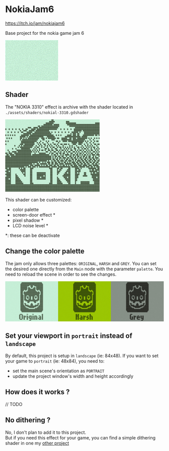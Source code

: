 # NokiaJam6

https://itch.io/jam/nokiajam6

Base project for the nokia game jam 6

![Nokia's startup](./assets/doc/nokia-startup.gif)

## Shader

The "NOKIA 3310" effect is archive with the shader located in `./assets/shaders/nokial-3310.gdshader`

![the shader in action](./assets/doc/shader-main.png)

This shader can be customized:
- color palette
- screen-door effect *
- pixel shadow *
- LCD noise level *

*: these can be deactivate

## Change the color palette

The jam only allows three palettes: `ORIGINAL`, `HARSH` and `GREY`. You can set the desired one directly from the `Main` node with the parameter `palette`. You need to reload the scene in order to see the changes.

![all the palettes](./assets/doc/color-palettes.png)

## Set your viewport in `portrait` instead of `landscape`

By default, this project is setup in `landscape` (ie: 84x48). If you want to set your game to `portrait` (ie: 48x84), you need to:
- set the main scene's orientation as `PORTRAIT`
- update the project window's width and height accordingly

## How does it works ?

// TODO

## No dithering ?

No, I don't plan to add it to this project.  
But if you need this effect for your game, you can find a simple dithering shader in one my [other project](https://github.com/Eptwalabha/godot-shaders/tree/main/2D/dithering)
